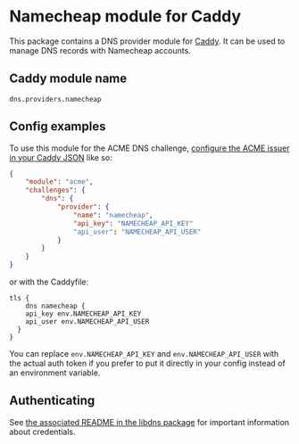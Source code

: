 Namecheap module for Caddy
===========================

This package contains a DNS provider module for [Caddy](https://github.com/caddyserver/caddy). It can be used to manage DNS records with Namecheap accounts.

## Caddy module name

```
dns.providers.namecheap
```

## Config examples

To use this module for the ACME DNS challenge, [configure the ACME issuer in your Caddy JSON](https://caddyserver.com/docs/json/apps/tls/automation/policies/issuer/acme/) like so:

```json
{
	"module": "acme",
	"challenges": {
		"dns": {
			"provider": {
				"name": "namecheap",
				"api_key": "NAMECHEAP_API_KEY"
				"api_user": "NAMECHEAP_API_USER"
			}
		}
	}
}
```

or with the Caddyfile:

```
tls {
	dns namecheap {
    api_key env.NAMECHEAP_API_KEY
    api_user env.NAMECHEAP_API_USER
  }
}
```

You can replace `env.NAMECHEAP_API_KEY` and `env.NAMECHEAP_API_USER` with the actual auth token if you prefer to put it directly in your config instead of an environment variable.


## Authenticating

See [the associated README in the libdns package](https://github.com/c10l/libdns-namecheap) for important information about credentials.
